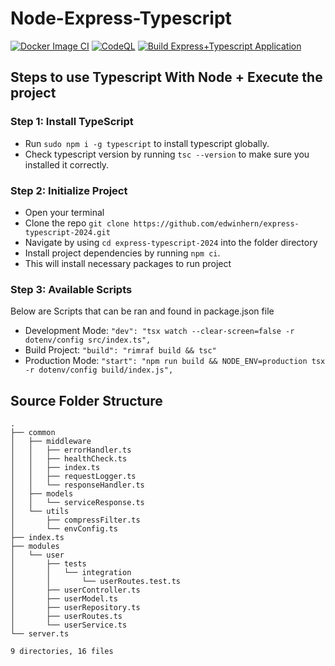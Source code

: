 # Node-Express-Typescript

[![Docker Image CI](https://github.com/edwinhern/express-typescript-2024/actions/workflows/docker-image.yml/badge.svg?branch=master)](https://github.com/edwinhern/express-typescript-2024/actions/workflows/docker-image.yml)
[![CodeQL](https://github.com/edwinhern/express-typescript-2024/actions/workflows/codeql.yml/badge.svg)](https://github.com/edwinhern/express-typescript-2024/actions/workflows/codeql.yml)
[![Build Express+Typescript Application](https://github.com/edwinhern/express-typescript-2024/actions/workflows/test.yml/badge.svg)](https://github.com/edwinhern/express-typescript-2024/actions/workflows/test.yml)

## Steps to use Typescript With Node + Execute the project

### Step 1: Install TypeScript

- Run `sudo npm i -g typescript` to install typescript globally.
- Check typescript version by running `tsc --version` to make sure you installed it correctly.

### Step 2: Initialize Project

- Open your terminal
- Clone the repo `git clone https://github.com/edwinhern/express-typescript-2024.git`
- Navigate by using `cd express-typescript-2024` into the folder directory
- Install project dependencies by running `npm ci`.
- This will install necessary packages to run project

### Step 3: Available Scripts

Below are Scripts that can be ran and found in package.json file

- Development Mode: `"dev": "tsx watch --clear-screen=false -r dotenv/config src/index.ts",`
- Build Project: `"build": "rimraf build && tsc"`
- Production Mode: `"start": "npm run build && NODE_ENV=production tsx -r dotenv/config build/index.js",`

## Source Folder Structure 
```
.
├── common
│   ├── middleware
│   │   ├── errorHandler.ts
│   │   ├── healthCheck.ts
│   │   ├── index.ts
│   │   ├── requestLogger.ts
│   │   └── responseHandler.ts
│   ├── models
│   │   └── serviceResponse.ts
│   └── utils
│       ├── compressFilter.ts
│       └── envConfig.ts
├── index.ts
├── modules
│   └── user
│       ├── tests
│       │   └── integration
│       │       └── userRoutes.test.ts
│       ├── userController.ts
│       ├── userModel.ts
│       ├── userRepository.ts
│       ├── userRoutes.ts
│       └── userService.ts
└── server.ts

9 directories, 16 files
```

